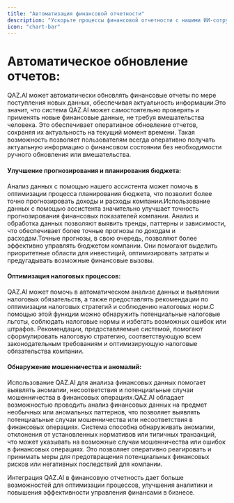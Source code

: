 ```yaml
---
title: "Автоматизация финансовой отчетности"
description: "Ускорьте процессы финансовой отчетности с нашими ИИ-сотрудниками. Точность и скорость в одном пакете!"
icon: "chart-bar"
---
```


# Автоматическое обновление отчетов:

QAZ.AI может автоматически обновлять финансовые отчеты по мере поступления новых данных, обеспечивая актуальность информации.Это значит, что система QAZ.AI может самостоятельно проверять и применять новые финансовые данные, не требуя вмешательства человека. Это обеспечивает оперативное обновление отчетов, сохраняя их актуальность на текущий момент времени. Такая возможность позволяет пользователям всегда оперативно получать актуальную информацию о финансовом состоянии без необходимости ручного обновления или вмешательства.
#### Улучшение прогнозирования и планирования бюджета: 
Анализ данных с помощью нашего ассистента может помочь в оптимизации процесса планирования бюджета, что позволит более точно прогнозировать доходы и расходы компании.Использование данных с помощью ассистента значительно улучшает точность прогнозирования финансовых показателей компании. Анализ и обработка данных позволяют выявить тренды, паттерны и зависимости, что обеспечивает более точные прогнозы по доходам и расходам.Точные прогнозы, в свою очередь, позволяют более эффективно управлять бюджетом компании. Они помогают выделить приоритетные области для инвестиций, оптимизировать затраты и предугадывать возможные финансовые вызовы.
#### Оптимизация налоговых процессов:
QAZ.AI  может помочь в автоматическом анализе данных и выявлении налоговых обязательств, а также предоставлять рекомендации по оптимизации налоговых стратегий и соблюдению налоговых норм.С помощью этой функции можно обнаружить потенциальные налоговые льготы, соблюдать налоговые нормы и избегать возможных ошибок или штрафов. Рекомендации, предоставляемые системой, помогают сформулировать налоговую стратегию, соответствующую всем законодательным требованиям и оптимизирующую налоговые обязательства компании.
#### Обнаружение мошенничества и аномалий: 

Использование QAZ.AI для анализа финансовых данных помогает выявлять аномалии, несоответствия и потенциальные случаи мошенничества в финансовых операциях.QAZ.AI обладает возможностью проводить анализ финансовых данных на предмет необычных или аномальных паттернов, что позволяет выявлять потенциальные случаи мошенничества или несоответствия в финансовых операциях. Система способна обнаруживать аномалии, отклонения от установленных нормативов или типичных транзакций, что может указывать на возможные случаи мошенничества или ошибок в финансовых операциях. Это позволяет оперативно реагировать и принимать меры для предотвращения потенциальных финансовых рисков или негативных последствий для компании.

Интеграция QAZ.AI в финансовую отчетность дает больше возможностей для оптимизации процессов, улучшения аналитики и повышения эффективности управления финансами в бизнесе.




